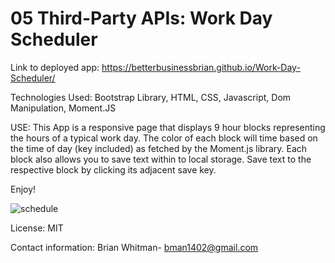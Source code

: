 # 05 Third-Party APIs: Work Day Scheduler

Link to deployed app: https://betterbusinessbrian.github.io/Work-Day-Scheduler/

Technologies Used: Bootstrap Library, HTML, CSS, Javascript, Dom Manipulation, Moment.JS

USE: 
This App is a responsive page that displays 9 hour blocks representing the hours of a typical work day.
The color of each block will time based on the time of day (key included) as fetched by the Moment.js library.
Each block also allows you to save text within to local storage.
Save text to the respective block by clicking its adjacent save key. 

Enjoy!

![schedule](https://user-images.githubusercontent.com/69867441/97808798-f1794380-1c36-11eb-9676-c55892ea255d.JPG)


License: MIT

Contact information: Brian Whitman- bman1402@gmail.com